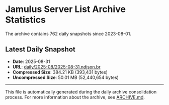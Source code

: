 # Jamulus Server List Archive Statistics

The archive contains 762 daily snapshots since 2023-08-01.

## Latest Daily Snapshot

- **Date**: 2025-08-31
- **URL**: [daily/2025-08/2025-08-31.ndjson.br](https://jamulus-archive.ap-south-1.linodeobjects.com/main/daily/2025-08/2025-08-31.ndjson.br)
- **Compressed Size**: 384.21 KB (393,431 bytes)
- **Uncompressed Size**: 50.01 MB (52,440,654 bytes)

---

This file is automatically generated during the daily archive consolidation process.
For more information about the archive, see [ARCHIVE.md](ARCHIVE.md).
